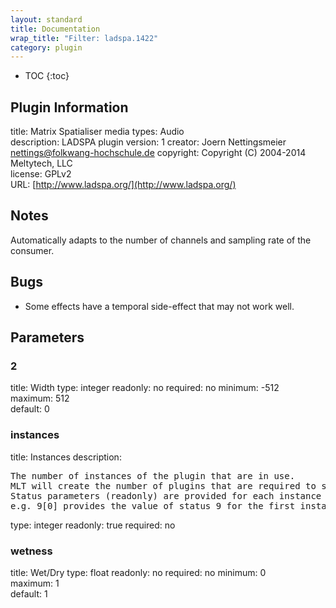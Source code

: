 ```yaml
---
layout: standard
title: Documentation
wrap_title: "Filter: ladspa.1422"
category: plugin
---
```

* TOC
{:toc}

## Plugin Information

title: Matrix Spatialiser
media types:
Audio  
description: LADSPA plugin
version: 1
creator: Joern Nettingsmeier <nettings@folkwang-hochschule.de>
copyright: Copyright (C) 2004-2014 Meltytech, LLC  
license: GPLv2  
URL: [http://www.ladspa.org/](http://www.ladspa.org/)  

## Notes

Automatically adapts to the number of channels and sampling rate of the consumer.

## Bugs

* Some effects have a temporal side-effect that may not work well.


## Parameters

### 2

title: Width  type: integer
readonly: no
required: no
minimum: -512  
maximum: 512  
default: 0  

### instances

title: Instances  description:
<pre>
The number of instances of the plugin that are in use.
MLT will create the number of plugins that are required to support the number of audio channels.
Status parameters (readonly) are provided for each instance and are accessed by specifying the instance number after the identifier (starting at zero).
e.g. 9[0] provides the value of status 9 for the first instance.
</pre>
type: integer
readonly: true
required: no

### wetness

title: Wet/Dry  type: float
readonly: no
required: no
minimum: 0  
maximum: 1  
default: 1  

